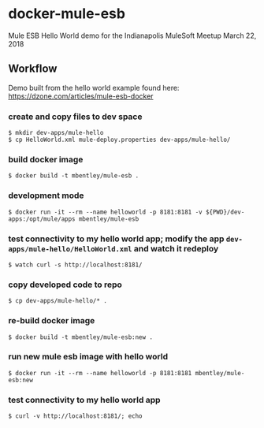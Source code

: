 docker-mule-esb
===============

Mule ESB Hello World demo for the Indianapolis MuleSoft Meetup March 22, 2018

## Workflow
Demo built from the hello world example found here: https://dzone.com/articles/mule-esb-docker

### create and copy files to dev space
```
$ mkdir dev-apps/mule-hello
$ cp HelloWorld.xml mule-deploy.properties dev-apps/mule-hello/
```

### build docker image
```
$ docker build -t mbentley/mule-esb .
```

### development mode
```
$ docker run -it --rm --name helloworld -p 8181:8181 -v ${PWD}/dev-apps:/opt/mule/apps mbentley/mule-esb
```

### test connectivity to my hello world app; modify the app `dev-apps/mule-hello/HelloWorld.xml` and watch it redeploy
```
$ watch curl -s http://localhost:8181/
```

### copy developed code to repo
```
$ cp dev-apps/mule-hello/* .
```

### re-build docker image
```
$ docker build -t mbentley/mule-esb:new .
```

### run new mule esb image with hello world
```
$ docker run -it --rm --name helloworld -p 8181:8181 mbentley/mule-esb:new
```

### test connectivity to my hello world app
```
$ curl -v http://localhost:8181/; echo
```

